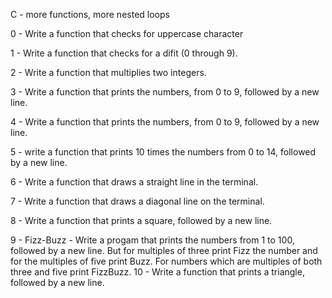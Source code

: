 C - more functions, more nested loops

0 - Write a function that checks for uppercase character

1 - Write a function that checks for a difit (0 through 9).

2 - Write a function that multiplies two integers.

3 - Write a function that prints the numbers, from 0 to 9, followed by a new line.

4 - Write a function that prints the numbers, from 0 to 9, followed by a new line.

5 - write a function that prints 10 times the numbers from 0 to 14, followed by a new line.

6 - Write a function that draws a straight line in the terminal.

7 - Write a function that draws a diagonal line on the terminal.

8 - Write a function that prints a square, followed by a new line.

9 - Fizz-Buzz - Write a progam that prints the numbers from 1 to 100, followed by a new line. But for multiples of three print Fizz the number and for the multiples of five print Buzz. For numbers which are multiples of both three and five print FizzBuzz. 
10 - Write a function that prints a triangle, followed by a new line.
